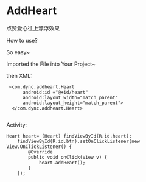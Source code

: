 # AddHeart
点赞爱心往上漂浮效果


How to use?

So easy~

Imported the File into Your Project~

then 
  XML:
  ```
   <com.dync.addheart.Heart
        android:id ="@+id/heart"
        android:layout_width="match_parent"
        android:layout_height="match_parent">
    </com.dync.addheart.Heart>
    
  ```  
  Activity:
  
    Heart heart= (Heart) findViewById(R.id.heart);
        findViewById(R.id.btn).setOnClickListener(new View.OnClickListener() {
            @Override
            public void onClick(View v) {
                heart.addHeart();
            }
        });

